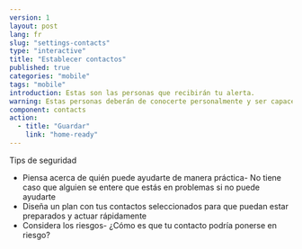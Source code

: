 ```yaml
---
version: 1
layout: post
lang: fr
slug: "settings-contacts"
type: "interactive"
title: "Establecer contactos"
published: true
categories: "mobile"
tags: "mobile"
introduction: Estas son las personas que recibirán tu alerta.
warning: Estas personas deberán de conocerte personalmente y ser capaces de responder rápidamente.
component: contacts
action:
  - title: "Guardar"
    link: "home-ready"
---
```


Tips de seguridad

 - Piensa acerca de quién puede ayudarte de manera práctica- No tiene caso que alguien se entere que estás en problemas si no puede ayudarte
 - Diseña un plan con tus contactos seleccionados para que puedan estar preparados y actuar rápidamente 
 - Considera los riesgos- ¿Cómo es que tu contacto podría ponerse en riesgo?
 
